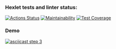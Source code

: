 ### Hexlet tests and linter status:
[![Actions Status](https://github.com/Nadezhda-97/frontend-project-46/workflows/hexlet-check/badge.svg)](https://github.com/Nadezhda-97/frontend-project-46/actions)
[![Maintainability](https://api.codeclimate.com/v1/badges/32cb0a6e0700956cbdef/maintainability)](https://codeclimate.com/github/Nadezhda-97/frontend-project-46/maintainability)
[![Test Coverage](https://api.codeclimate.com/v1/badges/32cb0a6e0700956cbdef/test_coverage)](https://codeclimate.com/github/Nadezhda-97/frontend-project-46/test_coverage)

### Demo
[![asciicast step 3](https://asciinema.org/a/OspjCqPcfDN4zsKLznBDu5Gja.svg)](https://asciinema.org/a/OspjCqPcfDN4zsKLznBDu5Gja)
